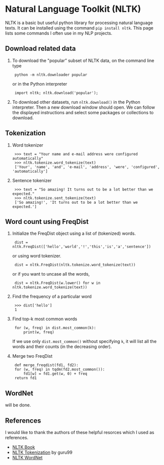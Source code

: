 # Natural Language Toolkit (NLTK)
NLTK is a basic but useful python library for processing natural language texts. It can be installed using the command `pip install nltk`. This page lists some commands I often use in my NLP projects.

## Download related data
1. To download the "popular” subset of NLTK data, on the command line type

		python -m nltk.downloader popular
	or in the Python interpreter 

		import nltk; nltk.download('popular');
2. To download other datasets, run `nltk.download()` in the Python interpreter. Then a new download window should open. We can follow the displayed instructions and select some packages or collections to download.

## Tokenization
1. Word tokenizer

		>>> text = "Your name and e-mail address were configured automatically"
		>>> nltk.tokenize.word_tokenize(text)
		['Your', 'name', 'and', 'e-mail', 'address', 'were', 'configured', 'automatically']


2. Sentence tokenizer

		>>> text = "So amazing! It turns out to be a lot better than we expected."
		>>> nltk.tokenize.sent_tokenize(text)
		['So amazing!', 'It turns out to be a lot better than we expected.']


## Word count using FreqDist
1. Initialize the FreqDist object using a list of (tokenized) words.

		dist = nltk.FreqDist(['hello','world','!','this','is','a','sentence'])

	or using word tokenizer.

		dist = nltk.FreqDist(nltk.tokenize.word_tokenize(text))

	or if you want to uncase all the words,

		dist = nltk.FreqDist(w.lower() for w in nltk.tokenize.word_tokenize(text)) 

2. Find the frequency of a particular word

		>>> dist['hello']
		1

3. Find top-k most common words
		
		for (w, freq) in dist.most_common(k):
			print(w, freq)

	If we use only `dist.most_common()` without specifying `k`, it will list all the words and their counts (in the decreasing order).

4. Merge two FreqDist
		
		def merge_freqdist(fd1, fd2):
	    for (w, freq) in tqdm(fd2.most_common()):
	        fd1[w] = fd1.get(w, 0) + freq
	    return fd1

## WordNet
will be done.
## References

I would like to thank the authors of these helpful resorces which I used as references.

- [NLTK Book](https://www.nltk.org/book/)
- [NLTK Tokenization](https://www.guru99.com/tokenize-words-sentences-nltk.html) by guru99
- [NLTK WordNet](http://www.nltk.org/howto/wordnet.html)